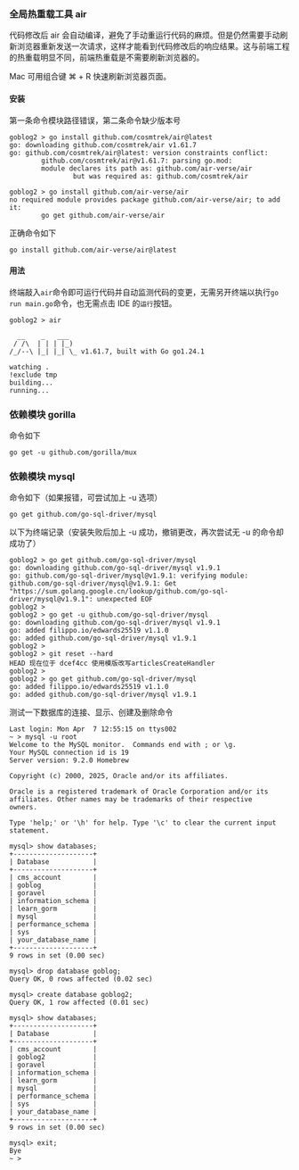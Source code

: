 ### 全局热重载工具 air

代码修改后 air 会自动编译，避免了手动重运行代码的麻烦。但是仍然需要手动刷新浏览器重新发送一次请求，这样才能看到代码修改后的响应结果。这与前端工程的热重载明显不同，前端热重载是不需要刷新浏览器的。

Mac 可用组合键 ⌘ + R 快速刷新浏览器页面。

#### 安装

第一条命令模块路径错误，第二条命令缺少版本号

```shell
goblog2 > go install github.com/cosmtrek/air@latest
go: downloading github.com/cosmtrek/air v1.61.7
go: github.com/cosmtrek/air@latest: version constraints conflict:
        github.com/cosmtrek/air@v1.61.7: parsing go.mod:
        module declares its path as: github.com/air-verse/air
                but was required as: github.com/cosmtrek/air

goblog2 > go install github.com/air-verse/air
no required module provides package github.com/air-verse/air; to add it:
        go get github.com/air-verse/air

```

正确命令如下

```shell
go install github.com/air-verse/air@latest
```

#### 用法

终端敲入`air`命令即可运行代码并自动监测代码的变更，无需另开终端以执行`go run main.go`命令，也无需点击 IDE 的`运行`按钮。

```shell
goblog2 > air

  __    _   ___
 / /\  | | | |_)
/_/--\ |_| |_| \_ v1.61.7, built with Go go1.24.1

watching .
!exclude tmp
building...
running...

```

### 依赖模块 gorilla

命令如下

```shell
go get -u github.com/gorilla/mux
```

### 依赖模块 mysql

命令如下（如果报错，可尝试加上 -u 选项）

```shell
go get github.com/go-sql-driver/mysql
```

以下为终端记录（安装失败后加上 -u 成功，撤销更改，再次尝试无 -u 的命令却成功了）

```shell
goblog2 > go get github.com/go-sql-driver/mysql
go: downloading github.com/go-sql-driver/mysql v1.9.1
go: github.com/go-sql-driver/mysql@v1.9.1: verifying module: github.com/go-sql-driver/mysql@v1.9.1: Get "https://sum.golang.google.cn/lookup/github.com/go-sql-driver/mysql@v1.9.1": unexpected EOF
goblog2 >
goblog2 > go get -u github.com/go-sql-driver/mysql
go: downloading github.com/go-sql-driver/mysql v1.9.1
go: added filippo.io/edwards25519 v1.1.0
go: added github.com/go-sql-driver/mysql v1.9.1
goblog2 >
goblog2 > git reset --hard
HEAD 现在位于 dcef4cc 使用模版改写articlesCreateHandler
goblog2 >
goblog2 > go get github.com/go-sql-driver/mysql
go: added filippo.io/edwards25519 v1.1.0
go: added github.com/go-sql-driver/mysql v1.9.1
```

测试一下数据库的连接、显示、创建及删除命令

```shell hl:2,15,31,34
Last login: Mon Apr  7 12:55:15 on ttys002
~ > mysql -u root
Welcome to the MySQL monitor.  Commands end with ; or \g.
Your MySQL connection id is 19
Server version: 9.2.0 Homebrew

Copyright (c) 2000, 2025, Oracle and/or its affiliates.

Oracle is a registered trademark of Oracle Corporation and/or its
affiliates. Other names may be trademarks of their respective
owners.

Type 'help;' or '\h' for help. Type '\c' to clear the current input statement.

mysql> show databases;
+--------------------+
| Database           |
+--------------------+
| cms_account        |
| goblog             |
| goravel            |
| information_schema |
| learn_gorm         |
| mysql              |
| performance_schema |
| sys                |
| your_database_name |
+--------------------+
9 rows in set (0.00 sec)

mysql> drop database goblog;
Query OK, 0 rows affected (0.02 sec)

mysql> create database goblog2;
Query OK, 1 row affected (0.01 sec)

mysql> show databases;
+--------------------+
| Database           |
+--------------------+
| cms_account        |
| goblog2            |
| goravel            |
| information_schema |
| learn_gorm         |
| mysql              |
| performance_schema |
| sys                |
| your_database_name |
+--------------------+
9 rows in set (0.00 sec)

mysql> exit;
Bye
~ >
```
